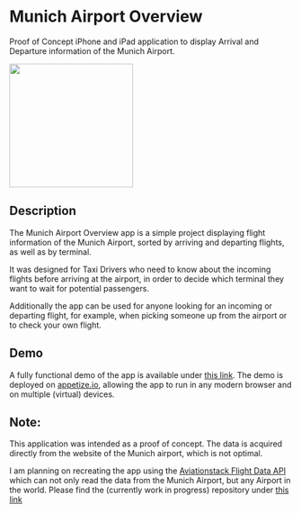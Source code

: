 # Munich Airport Overview

Proof of Concept iPhone and iPad application to display Arrival and Departure information of the Munich Airport.

<img src="./Resources/demo.gif" width=220/>


## Description
The Munich Airport Overview app is a simple project displaying flight information of the Munich Airport, sorted by arriving and departing flights, as well as by terminal.

It was designed for Taxi Drivers who need to know about the incoming flights before arriving at the airport, in order to decide which terminal they want to wait for potential passengers.

Additionally the app can be used for anyone looking for an incoming or departing flight, for example, when picking someone up from the airport or to check your own flight.

## Demo
A fully functional demo of the app is available under [this link](https://appetize.io/app/tlyu7k4czrhkg2gcurz3dqkeu4?device=iphone14pro&osVersion=16.2&scale=75). The demo is deployed on [appetize.io](https://appetize.io), allowing the app to run in any modern browser and on multiple (virtual) devices.

## Note:
This application was intended as a proof of concept. The data is acquired directly from the website of the Munich airport, which is not optimal.

I am planning on recreating the app using the [Aviationstack Flight Data API](https://aviationstack.com) which can not only read the data from the Munich Airport, but any Airport in the world. Please find the (currently work in progress) repository under [this link](https://github.com/mehdiosa/AirportData)